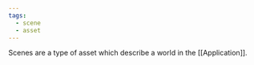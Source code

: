 ```yaml
---
tags:
  - scene
  - asset
---
```

Scenes are a type of asset which describe a world in the [[Application]]. 
